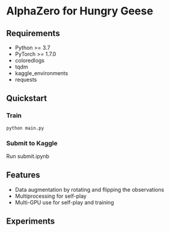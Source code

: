 # AlphaZero for Hungry Geese

## Requirements
* Python >= 3.7
* PyTorch >= 1.7.0
* coloredlogs
* tqdm
* kaggle_environments
* requests

## Quickstart
### Train
```
python main.py
```
### Submit to Kaggle
Run submit.ipynb

## Features
* Data augmentation by rotating and flipping the observations
* Multiprocessing for self-play
* Multi-GPU use for self-play and training

## Experiments
